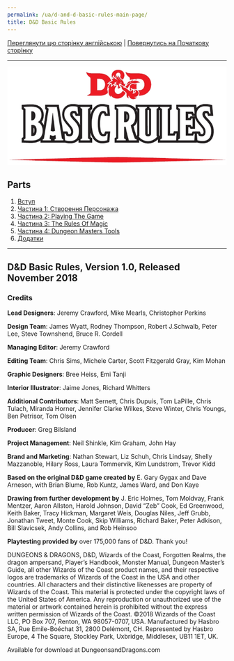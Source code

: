 ```yaml
---
permalink: /ua/d-and-d-basic-rules-main-page/
title: D&D Basic Rules
---
```


[Переглянути цю сторінку англійською](../en/IndexPage.md) | [Повернутись на Початкову сторінку](../../../index.md)

***

![cover]

## Parts

1. [Вступ](Introduction.md)
2. [Частина 1: Створення Персонажа](Part1CreatingACharacter.md)
3. [Частина 2: Playing The Game](Part2PlayingTheGame.md)
4. [Частина 3: The Rules Of Magic](Part3TheRulesOfMagic.md)
5. [Частина 4: Dungeon Masters Tools](Part4DungeonMastersTools.md)
6. [Додатки](Appendices.md)

***

## D&D Basic Rules, Version 1.0, Released November 2018

### Credits

**Lead Designers**: Jeremy Crawford, Mike Mearls, Christopher Perkins

**Design Team**: James Wyatt, Rodney Thompson, Robert J.Schwalb, Peter Lee, Steve Townshend, Bruce R. Cordell

**Managing Editor**: Jeremy Crawford

**Editing Team**: Chris Sims, Michele Carter, Scott Fitzgerald Gray, Kim Mohan

**Graphic Designers**: Bree Heiss, Emi Tanji

**Interior Illustrator**: Jaime Jones, Richard Whitters

**Additional Contributors**: Matt Sernett, Chris Dupuis, Tom LaPille, Chris Tulach, Miranda Horner, Jennifer Clarke Wilkes, Steve Winter, Chris Youngs, Ben Petrisor, Tom Olsen

**Producer**: Greg Bilsland

**Project Management**: Neil Shinkle, Kim Graham, John Hay

**Brand and Marketing**: Nathan Stewart, Liz Schuh, Chris Lindsay, Shelly Mazzanoble, Hilary Ross, Laura Tommervik, Kim Lundstrom, Trevor Kidd

**Based on the original D&D game created by** E. Gary Gygax and Dave Arneson, with Brian Blume, Rob Kuntz, James Ward, and Don Kaye

**Drawing from further development by** J. Eric Holmes, Tom Moldvay, Frank Mentzer, Aaron Allston, Harold Johnson, David “Zeb” Cook, Ed Greenwood, Keith Baker, Tracy Hickman, Margaret Weis, Douglas Niles, Jeff Grubb, Jonathan Tweet, Monte Cook, Skip Williams, Richard Baker, Peter Adkison, Bill Slavicsek, Andy Collins, and Rob Heinsoo

**Playtesting provided by** over 175,000 fans of D&D. Thank you!

DUNGEONS & DRAGONS, D&D, Wizards of the Coast, Forgotten Realms, the dragon ampersand, Player’s Handbook, Monster Manual, Dungeon Master’s Guide, all other Wizards of the Coast product names, and their respective logos are trademarks of Wizards of the Coast in the USA and other countries. All characters and their distinctive likenesses are property of Wizards of the Coast. This material is protected under the copyright laws of the United States of America. Any reproduction or unauthorized use of the material or artwork contained herein is prohibited without the express written permission of Wizards of the Coast. ©2018 Wizards of the Coast LLC, PO Box 707, Renton, WA 98057-0707, USA. Manufactured by Hasbro SA, Rue Emile-Boéchat 31, 2800 Delémont, CH. Represented by Hasbro Europe, 4 The Square, Stockley Park, Uxbridge, Middlesex, UB11 1ET, UK.

Available for download at DungeonsandDragons.com

<!--Web links ref-->

<!--Image links ref-->

[cover]: ../../resources/img/cover.jpg
